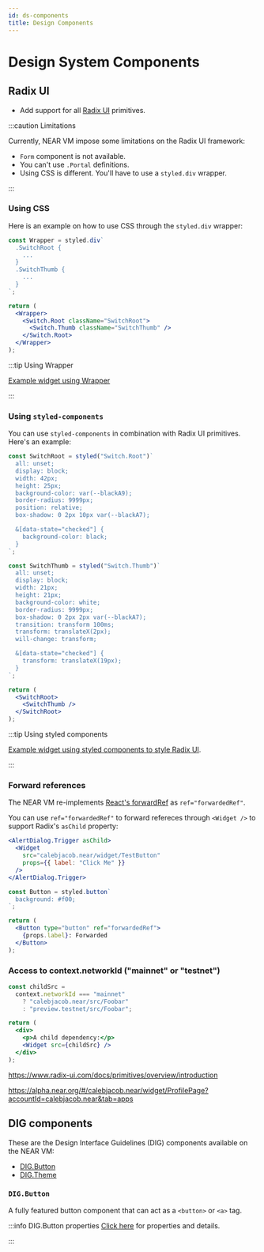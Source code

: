 ```yaml
---
id: ds-components
title: Design Components
---
```


# Design System Components

<!-- https://github.com/NearSocial/VM/blob/master/CHANGELOG.md -->

## Radix UI

- Add support for all [Radix UI](https://www.radix-ui.com/docs/primitives/overview/introduction) primitives.

:::caution Limitations

Currently, NEAR VM impose some limitations on the Radix UI framework:

- `Form` component is not available.
- You can't use `.Portal` definitions.
- Using CSS is different. You'll have to use a `styled.div` wrapper.

:::

### Using CSS

Here is an example on how to use CSS through the `styled.div` wrapper:

```jsx
const Wrapper = styled.div`
  .SwitchRoot {
    ...
  }
  .SwitchThumb {
    ...
  }
`;

return (
  <Wrapper>
    <Switch.Root className="SwitchRoot">
      <Switch.Thumb className="SwitchThumb" />
    </Switch.Root>
  </Wrapper>
);
```

:::tip Using Wrapper

[Example widget using Wrapper](https://alpha.near.org/#/calebjacob.near/widget/ComponentDetailsPage?src=calebjacob.near/widget/RadixTooltipTest)

:::

### Using `styled-components`

You can use `styled-components` in combination with Radix UI primitives. Here's an example:

```jsx
const SwitchRoot = styled("Switch.Root")`
  all: unset;
  display: block;
  width: 42px;
  height: 25px;
  background-color: var(--blackA9);
  border-radius: 9999px;
  position: relative;
  box-shadow: 0 2px 10px var(--blackA7);

  &[data-state="checked"] {
    background-color: black;
  }
`;

const SwitchThumb = styled("Switch.Thumb")`
  all: unset;
  display: block;
  width: 21px;
  height: 21px;
  background-color: white;
  border-radius: 9999px;
  box-shadow: 0 2px 2px var(--blackA7);
  transition: transform 100ms;
  transform: translateX(2px);
  will-change: transform;

  &[data-state="checked"] {
    transform: translateX(19px);
  }
`;

return (
  <SwitchRoot>
    <SwitchThumb />
  </SwitchRoot>
);
```

:::tip Using styled components

[Example widget using styled components to style Radix UI](https://alpha.near.org/#/calebjacob.near/widget/ComponentDetailsPage?src=calebjacob.near/widget/RadixSwitchTest).

:::

### Forward references

The NEAR VM re-implements [React's forwardRef](https://react.dev/reference/react/forwardRef#reference) as `ref="forwardedRef"`.

You can use `ref="forwardedRef"` to forward refereces through `<Widget />` to support Radix's `asChild` property:

```jsx title='Dialog.jsx'
<AlertDialog.Trigger asChild>
  <Widget
    src="calebjacob.near/widget/TestButton"
    props={{ label: "Click Me" }}
  />
</AlertDialog.Trigger>
```

```jsx title='TestButton.jsx'
const Button = styled.button`
  background: #f00;
`;

return (
  <Button type="button" ref="forwardedRef">
    {props.label}: Forwarded
  </Button>
);
```

### Access to context.networkId ("mainnet" or "testnet")

```jsx
const childSrc =
  context.networkId === "mainnet"
    ? "calebjacob.near/src/Foobar"
    : "preview.testnet/src/Foobar";

return (
  <div>
    <p>A child dependency:</p>
    <Widget src={childSrc} />
  </div>
);
```




https://www.radix-ui.com/docs/primitives/overview/introduction

https://alpha.near.org/#/calebjacob.near/widget/ProfilePage?accountId=calebjacob.near&tab=apps




## DIG components

These are the Design Interface Guidelines (DIG) components available on the NEAR VM:

- [DIG.Button](https://alpha.near.org/#/adminalpha.near/widget/ComponentDetailsPage?src=adminalpha.near/widget/DIG.Button)
- [DIG.Theme](https://alpha.near.org/#/adminalpha.near/widget/ComponentDetailsPage?src=adminalpha.near/widget/DIG.Theme)

### `DIG.Button`

A fully featured button component that can act as a `<button>` or `<a>` tag.

:::info DIG.Button properties
[Click here](https://alpha.near.org/#/calebjacob.near/widget/ComponentDetailsPage?src=adminalpha.near/widget/DS.Button&tab=about) for properties and details.

:::

